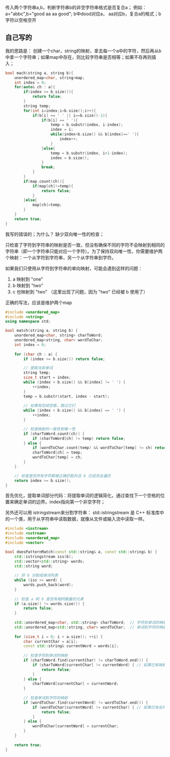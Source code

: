 传入两个字符串a,b，判断字符串b的非空字符串格式是否复合a；
例如：a="abbc",b="good aa aa good";
b中dood对应a， aa对应b，复合a的格式；b字符以空格空开

## 自己写的

我的思路是：
创建一个char，string的映射，拿去每一个a中的字符，然后再从b中拿一个字符串；如果map中存在，则比较字符串是否相等；如果不存再则插入；

```cpp
bool mach(string a, string b){
    unordered_map<char, string>map;
    int index = 0;
    for(auto& ch : a){
        if(index >= b.size()){
            return false;
        }
        string temp;
        for(int i=index;i<b.size();i++){
            if(b[i] == ' ' || i==b.size()-1){
                if(b[i] == ' '){
                    temp = b.substr(index, i-index);
                    index = i;
                    while(index<b.size() && b[index]==' '){
                        index++;
                    }
                }else{
                    temp = b.substr(index, i+1-index);
                    index = b.size();
                }
                break;
            }
        }
        if(map.count(ch)){
            if(map[ch]!=temp){
                return false;
            }
        }else{
            map[ch]=temp;
        }
    }
    return true;
}
```

我写的错误的；为什么？
缺少双向唯一性的检查；

只检查了字符到字符串的映射是否一致，但没有确保不同的字符不会映射到相同的字符串（即一个字符串只能对应一个字符）。为了保持双向唯一性，你需要维护两个映射：一个从字符到字符串，另一个从字符串到字符。

如果我们只使用从字符到字符串的单向映射，可能会遇到这样的问题：

1. a 映射到 "one"
2. b 映射到 "two"
3. c 也映射到 "two" （这里出现了问题，因为 "two" 已经被 b 使用了）


正确的写法，应该是维护两个map
```cpp
#include <unordered_map>
#include <string>
using namespace std;

bool match(string a, string b) {
    unordered_map<char, string> charToWord;
    unordered_map<string, char> wordToChar;
    int index = 0;
    
    for (char ch : a) {
        if (index >= b.size()) return false;

        // 提取当前单词
        string temp;
        size_t start = index;
        while (index < b.size() && b[index] != ' ') {
            ++index;
        }
        temp = b.substr(start, index - start);
        
        // 如果有后续空格，跳过它们
        while (index < b.size() && b[index] == ' ') {
            ++index;
        }

        // 检查映射的一致性和唯一性
        if (charToWord.count(ch)) {
            if (charToWord[ch] != temp) return false;
        } else {
            if (wordToChar.count(temp) && wordToChar[temp] != ch) return false;
            charToWord[ch] = temp;
            wordToChar[temp] = ch;
        }
    }

    // 检查是否所有字符都被正确匹配并且 b 已经完全遍历
    return index >= b.size();
}
```

首先优化，提取单词部分代码：将提取单词的逻辑简化，通过查找下一个空格的位置来确定单词的边界。index指向第一个非空字符；


另外还可以用 istringstream来分割字符串：
std::istringstream 是 C++ 标准库中的一个类，用于从字符串中读取数据，就像从文件或输入流中读取一样。

```cpp
#include <iostream>
#include <sstream>
#include <unordered_map>
#include <vector>

bool doesPatternMatch(const std::string& a, const std::string& b) {
    std::istringstream iss(b);
    std::vector<std::string> words;
    std::string word;
    
    // 将 b 分割成单词列表
    while (iss >> word) {
        words.push_back(word);
    }
    
    // 检查 a 和 b 是否有相同数量的元素
    if (a.size() != words.size()) {
        return false;
    }
    
    std::unordered_map<char, std::string> charToWord;  // 字符到单词的映射
    std::unordered_map<std::string, char> wordToChar;  // 单词到字符的映射
    
    for (size_t i = 0; i < a.size(); ++i) {
        char currentChar = a[i];
        const std::string& currentWord = words[i];
        
        // 检查字符到单词的映射
        if (charToWord.find(currentChar) != charToWord.end()) {
            if (charToWord[currentChar] != currentWord) { // 如果已有映射但不匹配当前单词
                return false;
            }
        } else {
            charToWord[currentChar] = currentWord;
        }
        
        // 检查单词到字符的映射
        if (wordToChar.find(currentWord) != wordToChar.end()) {
            if (wordToChar[currentWord] != currentChar) { // 如果已有反向映射但不匹配当前字符
                return false;
            }
        } else {
            wordToChar[currentWord] = currentChar;
        }
    }
    
    return true;
}
```


